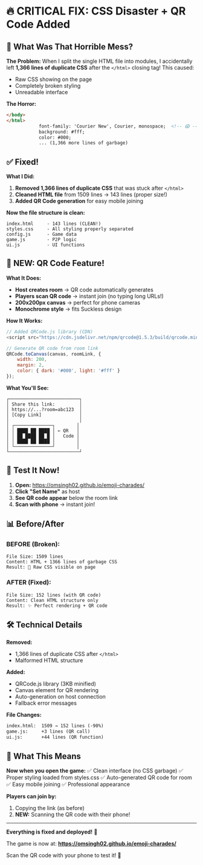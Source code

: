 # 🔥 CRITICAL FIX: CSS Disaster + QR Code Added

## 🐛 What Was That Horrible Mess?

**The Problem:**
When I split the single HTML file into modules, I accidentally left **1,366 lines of duplicate CSS** after the `</html>` closing tag! This caused:
- Raw CSS showing on the page
- Completely broken styling
- Unreadable interface

**The Horror:**
```html
</body>
</html>
            font-family: 'Courier New', Courier, monospace;  <!-- 😱 -->
            background: #fff;
            color: #000;
            ... (1,366 more lines of garbage)
```

## ✅ Fixed!

**What I Did:**
1. **Removed 1,366 lines of duplicate CSS** that was stuck after `</html>`
2. **Cleaned HTML file** from 1509 lines → 143 lines (proper size!)
3. **Added QR Code generation** for easy mobile joining

**Now the file structure is clean:**
```
index.html     - 143 lines (CLEAN!)
styles.css     - All styling properly separated
config.js      - Game data
game.js        - P2P logic
ui.js          - UI functions
```

## 📱 NEW: QR Code Feature!

**What It Does:**
- **Host creates room** → QR code automatically generates
- **Players scan QR code** → instant join (no typing long URLs!)
- **200x200px canvas** → perfect for phone cameras
- **Monochrome style** → fits Suckless design

**How It Works:**
```javascript
// Added QRCode.js library (CDN)
<script src="https://cdn.jsdelivr.net/npm/qrcode@1.5.3/build/qrcode.min.js"></script>

// Generate QR code from room link
QRCode.toCanvas(canvas, roomLink, {
    width: 200,
    margin: 2,
    color: { dark: '#000', light: '#fff' }
});
```

**What You'll See:**
```
┌──────────────────────────┐
│ Share this link:         │
│ https://...?room=abc123  │
│ [Copy Link]              │
│                          │
│ ┌──────────────┐        │
│ │ ████ ██ ████ │ ← QR   │
│ │ ██ ████ ██ █ │   Code │
│ │ ████ ██ ████ │        │
│ └──────────────┘        │
└──────────────────────────┘
```

## 🚀 Test It Now!

1. **Open:** https://omsingh02.github.io/emoji-charades/
2. **Click "Set Name"** as host
3. **See QR code appear** below the room link
4. **Scan with phone** → instant join!

## 📊 Before/After

### BEFORE (Broken):
```
File Size: 1509 lines
Content: HTML + 1366 lines of garbage CSS
Result: 💩 Raw CSS visible on page
```

### AFTER (Fixed):
```
File Size: 152 lines (with QR code)
Content: Clean HTML structure only
Result: ✨ Perfect rendering + QR code
```

## 🛠️ Technical Details

**Removed:**
- 1,366 lines of duplicate CSS after `</html>`
- Malformed HTML structure

**Added:**
- QRCode.js library (3KB minified)
- Canvas element for QR rendering
- Auto-generation on host connection
- Fallback error messages

**File Changes:**
```diff
index.html:  1509 → 152 lines (-90%)
game.js:     +3 lines (QR call)
ui.js:       +44 lines (QR function)
```

## 🎯 What This Means

**Now when you open the game:**
✅ Clean interface (no CSS garbage)
✅ Proper styling loaded from styles.css
✅ Auto-generated QR code for room
✅ Easy mobile joining
✅ Professional appearance

**Players can join by:**
1. Copying the link (as before)
2. **NEW:** Scanning the QR code with their phone!

---

**Everything is fixed and deployed!** 🎉

The game is now at: **https://omsingh02.github.io/emoji-charades/**

Scan the QR code with your phone to test it! 📱

